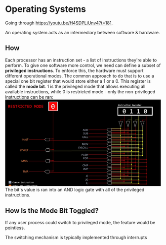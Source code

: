 # Operating Systems

Going through https://youtu.be/H4SDPLiUnv4?t=181.

An operating system acts as an intermediary between software & hardware.

## How 

Each processor has an instruction set - a list of instructions they're able to perform. To give one software more control, we need can define a subset of **privileged instructions**. To enforce this, the hardware must support different operational modes. The common approach to do that is to use a special one bit register that would store either a 1 or a 0. This register is called the **mode bit**. 1 is the privileged mode that allows executing all available instructions, while 0 is restricted mode - only the non-privileged instructions can be ran:
![mode bit|500](/assets/2025-06-27-22-39-49.png)  
The bit's value is ran into an AND logic gate with all of the privileged instructions.

## How Is the Mode Bit Toggled?

If any user process could switch to privileged mode, the feature would be pointless.

The switching mechanism is typically implemented through interrupts
